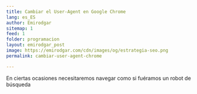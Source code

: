 ```yaml
---
title: Cambiar el User-Agent en Google Chrome
lang: es_ES
author: Emirodgar
sitemap: 1
feed: 1
folder: programacion
layout: emirodgar_post
image: https://emirodgar.com/cdn/images/og/estrategia-seo.png
permalink: cambiar-user-agent-chrome

---
```


En ciertas ocasiones necesitaremos navegar como si fuéramos un robot de búsqueda 
<!--stackedit_data:
eyJoaXN0b3J5IjpbLTE0NjU3MzE5MDFdfQ==
-->